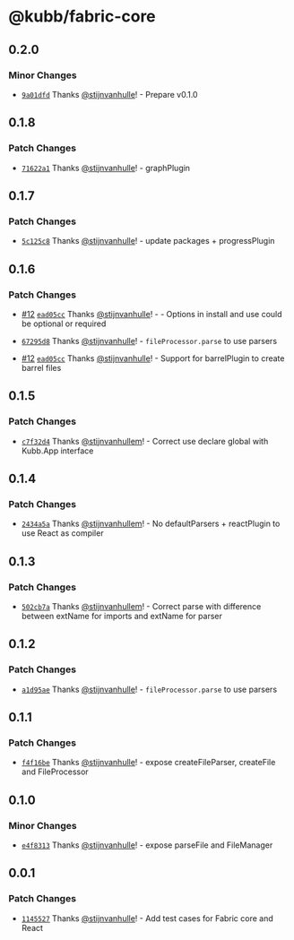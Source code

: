 # @kubb/fabric-core

## 0.2.0

### Minor Changes

- [`9a01dfd`](https://github.com/kubb-labs/fabric/commit/9a01dfd5f8941ec1d26832526f3c24460c496a48) Thanks [@stijnvanhulle](https://github.com/stijnvanhulle)! - Prepare v0.1.0

## 0.1.8

### Patch Changes

- [`71622a1`](https://github.com/kubb-labs/fabric/commit/71622a1986169a73b7f10d83941ffb03f81490ef) Thanks [@stijnvanhulle](https://github.com/stijnvanhulle)! - graphPlugin

## 0.1.7

### Patch Changes

- [`5c125c8`](https://github.com/kubb-labs/fabric/commit/5c125c8a5301616fb1aa8f7a38d93f7d55ff1849) Thanks [@stijnvanhulle](https://github.com/stijnvanhulle)! - update packages + progressPlugin

## 0.1.6

### Patch Changes

- [#12](https://github.com/kubb-labs/fabric/pull/12) [`ead05cc`](https://github.com/kubb-labs/fabric/commit/ead05cc1d1a57bec1d72d4159f6fcb54371bfd0c) Thanks [@stijnvanhulle](https://github.com/stijnvanhulle)! - - Options in install and use could be optional or required

- [`67295d8`](https://github.com/kubb-labs/fabric/commit/67295d8c210d768d1e4307c1c7a683ebe978f145) Thanks [@stijnvanhulle](https://github.com/stijnvanhulle)! - `fileProcessor.parse` to use parsers

- [#12](https://github.com/kubb-labs/fabric/pull/12) [`ead05cc`](https://github.com/kubb-labs/fabric/commit/ead05cc1d1a57bec1d72d4159f6fcb54371bfd0c) Thanks [@stijnvanhulle](https://github.com/stijnvanhulle)! - Support for barrelPlugin to create barrel files

## 0.1.5

### Patch Changes

- [`c7f32d4`](https://github.com/kubb-labs/fabric/commit/c7f32d470ae88c0667356c4f788d3292ad5f5410) Thanks [@stijnvanhullem](https://github.com/stijnvanhullem)! - Correct use declare global with Kubb.App interface

## 0.1.4

### Patch Changes

- [`2434a5a`](https://github.com/kubb-labs/fabric/commit/2434a5a1aff83672d51efab6d9598b02b5dbe635) Thanks [@stijnvanhullem](https://github.com/stijnvanhullem)! - No defaultParsers + reactPlugin to use React as compiler

## 0.1.3

### Patch Changes

- [`502cb7a`](https://github.com/kubb-labs/fabric/commit/502cb7a2d28074c2433ec3add94a07bcee86a4de) Thanks [@stijnvanhullem](https://github.com/stijnvanhullem)! - Correct parse with difference between extName for imports and extName for parser

## 0.1.2

### Patch Changes

- [`a1d95ae`](https://github.com/kubb-labs/fabric/commit/a1d95ae26ffb3ea77e389509a8fae75d1ff1ddb4) Thanks [@stijnvanhulle](https://github.com/stijnvanhulle)! - `fileProcessor.parse` to use parsers

## 0.1.1

### Patch Changes

- [`f4f16be`](https://github.com/kubb-labs/fabric/commit/f4f16be0486133cdfb69cfa724b98c8523eb8f83) Thanks [@stijnvanhulle](https://github.com/stijnvanhulle)! - expose createFileParser, createFile and FileProcessor

## 0.1.0

### Minor Changes

- [`e4f8313`](https://github.com/kubb-labs/fabric/commit/e4f8313e652044df9a5f7404221d26f5333884e2) Thanks [@stijnvanhulle](https://github.com/stijnvanhulle)! - expose parseFile and FileManager

## 0.0.1

### Patch Changes

- [`1145527`](https://github.com/kubb-labs/fabric/commit/1145527323c10e9a066de8ec9fd79ca439963d3b) Thanks [@stijnvanhulle](https://github.com/stijnvanhulle)! - Add test cases for Fabric core and React
